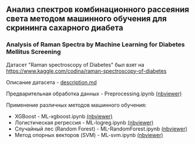 ## Анализ спектров комбинационного рассеяния света методом машинного обучения для скрининга сахарного диабета
### Analysis of Raman Spectra by Machine Learning for Diabetes Mellitus Screening

Датасет "Raman spectroscopy of Diabetes" был взят на https://www.kaggle.com/codina/raman-spectroscopy-of-diabetes

Описание датасета - [description.md](https://github.com/AndreyAnokhin/Kaggle-Raman-ML/blob/master/description.md)

Предварительная обработка данных - Preprocessing.ipynb [(nbviewer)](https://nbviewer.jupyter.org/github/AndreyAnokhin/Kaggle-Raman-ML/blob/master/Preprocessing.ipynb)

Применение различных методов машинного обучения:
* XGBoost - ML-xgboost.ipynb [(nbviewer)](https://nbviewer.jupyter.org/github/AndreyAnokhin/Kaggle-Raman-ML/blob/master/ML-xgboost.ipynb)
* Логистическая регрессия - ML-logreg.ipynb [(nbviewer)](https://nbviewer.jupyter.org/github/AndreyAnokhin/Kaggle-Raman-ML/blob/master/ML-logreg.ipynb)
* Случайный лес (Random Forest) - ML-RandomForest.ipynb [(nbviewer)](https://nbviewer.jupyter.org/github/AndreyAnokhin/Kaggle-Raman-ML/blob/master/ML-RandomForest.ipynb)
* Метод опорных векторов (SVM) - ML-svm.ipynb [(nbviewer)](https://nbviewer.jupyter.org/github/AndreyAnokhin/Kaggle-Raman-ML/blob/master/ML-svm.ipynb.ipynb)